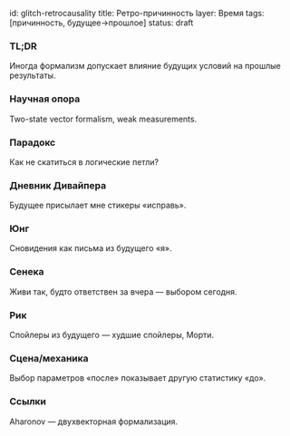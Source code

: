 id: glitch-retrocausality
title: Ретро-причинность
layer: Время
tags: [причинность, будущее→прошлое]
status: draft

### TL;DR

Иногда формализм допускает влияние будущих условий на прошлые результаты.

### Научная опора

Two-state vector formalism, weak measurements.

### Парадокс

Как не скатиться в логические петли?

### Дневник Дивайпера

Будущее присылает мне стикеры «исправь».

### Юнг

Сновидения как письма из будущего «я».

### Сенека

Живи так, будто ответствен за вчера — выбором сегодня.

### Рик

Спойлеры из будущего — худшие спойлеры, Морти.

### Сцена/механика

Выбор параметров «после» показывает другую статистику «до».

### Ссылки

Aharonov — двухвекторная формализация.
